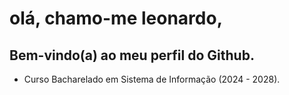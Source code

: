 # olá, chamo-me leonardo,

## Bem-vindo(a) ao meu perfil do Github.

- Curso Bacharelado em Sistema de Informação (2024 - 2028).